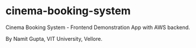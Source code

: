 # cinema-booking-system
Cinema Booking System - Frontend Demonstration App with AWS backend.

By Namit Gupta, VIT University, Vellore.
